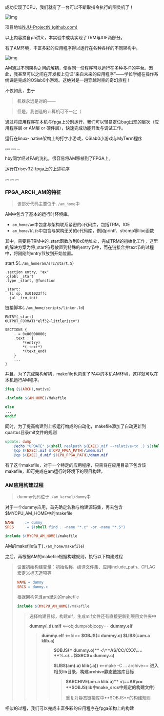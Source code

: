 成功实现了CPU，我们就有了一台可以不断取指令执行的图灵机了！

<img src="../img/9.png" alt="img" />

项目地址[NJU-ProjectN (github.com)](https://github.com/NJU-ProjectN)

以上内容摘自pa讲义，本实验中成功实现了TRM与IOE两部分。

有了AM环境，丰富多彩的应用程序得以运行在各种各样的不同架构中。

<img src="../img/10.jpg" alt="img"/>

AM通过不同架构之间的解耦，使得同一份程序可以运行在多种多样的平台。因此，我甚至可以之间在开发板上见证“来自未来的应用程序”——学长学姐在操作系统课是完成的OSlab0小游戏。这绝对是一趟穿越时空的奇幻旅程！

不仅如此，由于

> 机器永远是对的——

> 但是，我创造的计算机可不一定（

通过将应用程序在本机与fpga上分别运行，我们可以轻易定位bug出现的层次（应用程序层 or AM层 or 硬件层），快速完成功能开发与调试工作。

运行在linux- native架构上的打字小游戏，OSlab0小游戏与MyTerm程序

<img src="../img/11.png" alt="img" style="zoom:40%;" />

<img src="../img/12.png" alt="img" style="zoom:40%;" />

<img src="../img/13.png" alt="img" style="zoom:21%;" />

hby同学经过PA的洗礼，很容易将AM移植到了FPGA上。

运行在riscv32-fpga上的上述程序

<img src="../img/14.png" alt="img" style="zoom: 30%;" />

<img src="../img/15.png" alt="img" style="zoom:30%;" />

<img src="../img/16.png" alt="img" style="zoom:30%;" />



### FPGA_ARCH_AM的特征

> 该部分代码主要位于`./am_home`中

AM中包含了基本的运行时环境库。

- `am_home/am`中包含与架构联系紧密的c代码库，包括TRM，IOE
- `am_home/klib`中包含与架构无关的c代码库，例如printf，strcmp等libc函数

其中，需要将TRM中的_start函数放到0x0地址处，完成TRM的初始化工作，这里的解决方案为将_start符号放置到特殊的entry节中，而在链接合并text节的过程中，将刚刚的entry节放到开始位置。

start.S(`./am_home/am/src/start.S`)

```assembly
.section entry, "ax"
.globl _start
.type _start, @function

_start:
  li sp, 0x01023ffc
  jal _trm_init
```

链接脚本(`./am_home/scripts/linker.ld`)

```shell
ENTRY(_start)
OUTPUT_FORMAT("elf32-littleriscv")

SECTIONS {
    . = 0x00000000;
    .text : {
        *(entry)
        *(.text*)
        *(text_end)
    }
    ...
}
```

并且，为了完成架构解耦，makefile也包含了PA中的本机AM环境，这样就可以在本机运行AM程序。

```Makefile
ifeq ($(ARCH),native)

-include $(AM_HOME)/Makefile

else
...
endif
```

同时，为了提高构建到上板运行构成的自动化，makefile添加了自动更新到quartus目录mif文件的规则

```Makefile
update: dump
    @echo "UPDATE" $(shell realpath $(EXEC).mif --relative-to .) $(shell realpath $(EXEC)_d.mif --relative-to .)
    @cp $(EXEC).mif $(CPU_FPGA_PATH)/imem.mif
    @cp $(EXEC)_d.mif $(CPU_FPGA_PATH)/dmem.mif
```

有了这个makefile，对于一个特定的应用程序，只需将在应用目录下包含该makefile，即可完成在am运行时环境下的项目构建。

### AM应用构建过程

> dummy代码位于`./am_kernel/dummy`中

对于一个dummy应用，首先确定名称与构建源码集，再去包含$MYCPU_AM_HOME中的makefile

```Makefile
NAME     := dummy
SRCS      = $(shell find . -name "*.c" -or -name "*.S")

include $(MYCPU_AM_HOME)/makefile
```

AM的makefile位于(`./am_home/makefile`)

之后，再根据AM的makefile根据构建规则，执行以下构建过程

> 设置初始构建变量：初始名称、编译文件集、应用include_path、CFLAG宏定义标志选项等
>
> ```makefile
> NAME = dummy
> SRCS = dummy.c
> ```
>
> 根据架构包含am里边的makefile
>
> ```makefile
> include $(MYCPU_AM_HOME)/makefile
> ```
>
> > 选择构建目标，构建elf，生成mif文件还有直接更新到项目文件夹中
> >
> > **dummy(_d).mif** <\=\=objdump/objcopy\=\= **dummy.elf**
> >
> > > **dummy.elf** <\==ld\== **\$OBJS(= dummy.o) \$LIBS(=am.a klib.a)**
> > >
> > > > **$OBJS(= dummy.o)** <\==AS/CC/CXX\== **%.c/...($SRCS= dummy.c)**
> > > >
> > > > **$LIBS(am(.a) klib(.a))** <\==make -C ... archive\== **进入相关lib目录，构建archive静态链接库目标**
> > > >
> > > > > **$ARCHIVE(am.a klib.a)** <\==AR\== **$OBJS(lib中make_srcs中规定的构建文件)**
> > > > >
> > > > > 重复对静态链接库中**$OBJS**的构建规则

相似的过程，我们可以完成丰富多彩的应用程序在fpga架构上的构建